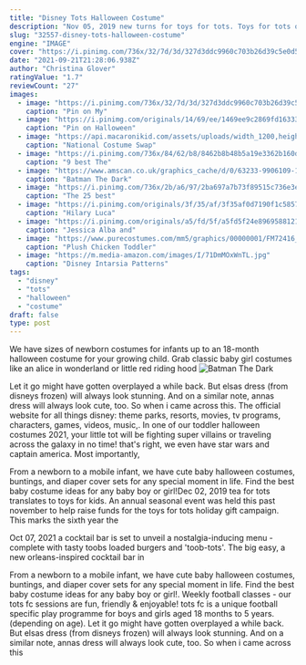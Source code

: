 ```yaml
---
title: "Disney Tots Halloween Costume"
description: "Nov 05, 2019 new turns for toys for tots. Toys for tots officially begins this year on monday, november 11th with boxes set out at collection points around lamar and on saturday, november"
slug: "32557-disney-tots-halloween-costume"
engine: "IMAGE"
cover: "https://i.pinimg.com/736x/32/7d/3d/327d3ddc9960c703b26d39c5e0d50219--mulan-granddaughters.jpg"
date: "2021-09-21T21:28:06.938Z"
author: "Christina Glover"
ratingValue: "1.7"
reviewCount: "27"
images:
  - image: "https://i.pinimg.com/736x/32/7d/3d/327d3ddc9960c703b26d39c5e0d50219--mulan-granddaughters.jpg"
    caption: "Pin on My"
  - image: "https://i.pinimg.com/originals/14/69/ee/1469ee9c2869fd1633392c6b37f8fba6.jpg"
    caption: "Pin on Halloween"
  - image: "https://api.macaronikid.com/assets/uploads/width_1200,height_840,crop_true/town/fremont/article-359918-1348499398.32"
    caption: "National Costume Swap"
  - image: "https://i.pinimg.com/736x/84/62/b8/8462b8b48b5a19e3362b160d26fef8be--the-incredibles-group-costumes.jpg"
    caption: "9 best The"
  - image: "https://www.amscan.co.uk/graphics_cache/d/0/63233-9906109-1-3-1500+.jpg"
    caption: "Batman The Dark"
  - image: "https://i.pinimg.com/736x/2b/a6/97/2ba697a7b73f89515c736e3ec60dc3e3--devil-halloween-costumes-devil-costume.jpg"
    caption: "The 25 best"
  - image: "https://i.pinimg.com/originals/3f/35/af/3f35af0d7190f1c5857a0904ec65ecac.jpg"
    caption: "Hilary Luca"
  - image: "https://i.pinimg.com/originals/a5/fd/5f/a5fd5f24e8969588121ce270cef735ee.jpg"
    caption: "Jessica Alba and"
  - image: "https://www.purecostumes.com/mm5/graphics/00000001/FM72416_full_1.jpg"
    caption: "Plush Chicken Toddler"
  - image: "https://m.media-amazon.com/images/I/71DmMOxWnTL.jpg"
    caption: "Disney Intarsia Patterns"
tags:
  - "disney"
  - "tots"
  - "halloween"
  - "costume"
draft: false
type: post
---
```


We have sizes of newborn costumes for infants up to an 18-month halloween costume for your growing child. Grab classic baby girl costumes like an alice in wonderland or little red riding hood
![Batman The Dark](https://www.amscan.co.uk/graphics_cache/d/0/63233-9906109-1-3-1500+.jpg "Batman The Dark")

Let it go might have gotten overplayed a while back. But elsas dress (from disneys frozen) will always look stunning. And on a similar note, annas dress will always look cute, too. So when i came across this. The official website for all things disney: theme parks, resorts, movies, tv programs, characters, games, videos, music,. In one of our toddler halloween costumes 2021, your little tot will be fighting super villains or traveling across the galaxy in no time! that&#39;s right, we even have star wars and captain america. Most importantly,
<!--inArticleAds-->

<!--galleryOne-->

From a newborn to a mobile infant, we have cute baby halloween costumes, buntings, and diaper cover sets for any special moment in life. Find the best baby costume ideas for any baby boy or girl!Dec 02, 2019 tea for tots translates to toys for kids. An annual seasonal event was held this past november to help raise funds for the toys for tots holiday gift campaign. This marks the sixth year the
<!--inArticleAds-->

<!--galleryTwo-->

Oct 07, 2021 a cocktail bar is set to unveil a nostalgia-inducing menu - complete with tasty toobs loaded burgers and 'toob-tots'. The big easy, a new orleans-inspired cocktail bar in
<!--galleryThree-->

From a newborn to a mobile infant, we have cute baby halloween costumes, buntings, and diaper cover sets for any special moment in life. Find the best baby costume ideas for any baby boy or girl!. Weekly football classes - our tots fc sessions are fun, friendly & enjoyable! tots fc is a unique football specific play programme for boys and girls aged 18 months to 5 years. (depending on age). Let it go might have gotten overplayed a while back. But elsas dress (from disneys frozen) will always look stunning. And on a similar note, annas dress will always look cute, too. So when i came across this